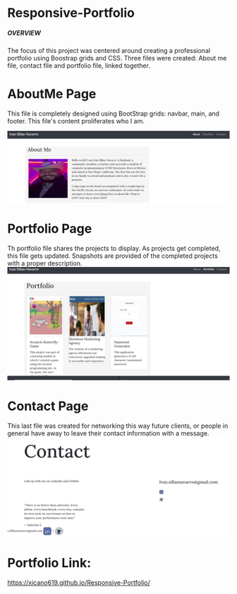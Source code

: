# Responsive-Portfolio
##### OVERVIEW
The focus of this project was centered around creating a professional portfolio using Boostrap grids and CSS. Three files were created: About me file, contact file and portfolio file, linked together. 

# AboutMe Page
This file is completely designed using BootStrap grids: navbar, main, and footer. This file's content proliferates who I am. 

![Screen Shot About ME page](./assets/images/AboutMe.png)
<br>
# Portfolio Page
Th portfolio file shares the projects to display. As projects get completed, this file gets updated. Snapshots are provided of the completed projects with a proper description.
![Screen Shot Portfolio page](./assets/images/Portfolio.Projects.png)
# Contact Page
This last file was created for networking this way future clients, or people in general have away to leave their contact information with a message. 
![Screen Shot Contact page](./assets/images/Contact.png)

# Portfolio Link:
https://xicano619.github.io/Responsive-Portfolio/